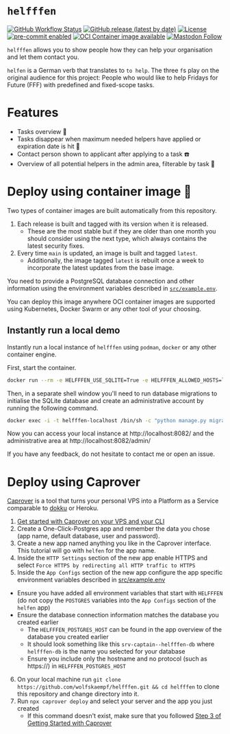 # `helfffen`
[![GitHub Workflow Status](https://img.shields.io/github/actions/workflow/status/wolfskaempf/helfffen/build-container-image.yml?branch=main)](https://github.com/wolfskaempf/helfffen/actions/workflows/build-container-image.yml)
[![GitHub release (latest by date)](https://img.shields.io/github/v/release/wolfskaempf/helfffen?color=success)](https://github.com/wolfskaempf/helfffen/releases)
[![License](https://img.shields.io/github/license/wolfskaempf/helfffen?color=success)](./LICENSE)
[![pre-commit enabled](https://img.shields.io/badge/pre--commit-enabled-success?logo=pre-commit)](./.pre-commit-config.yaml)
[![OCI Container image available](https://img.shields.io/badge/Container%20Image-amd64%20%7C%20arm64-success?logo=Open%20Containers%20Initiative)](https://github.com/wolfskaempf/helfffen/pkgs/container/helfffen)
[![Mastodon Follow](https://img.shields.io/mastodon/follow/109321997385535274?domain=https%3A%2F%2Fclimatejustice.social&style=social)](https://climatejustice.social/@wolfskaempf)

`helfffen` allows you to show people how they can help your organisation and let them contact you.

`helfen` is a German verb that translates to `to help`. The three `f`s play on the original audience for this project: 
People who would like to help Fridays for Future (FFF) with predefined and fixed-scope tasks. 

# Features
- Tasks overview 📝
- Tasks disappear when maximum needed helpers have applied or expiration date is hit 👻
- Contact person shown to applicant after applying to a task ☎️
- Overview of all potential helpers in the admin area, filterable by task 🧭

# Deploy using container image 🚢
Two types of container images are built automatically from this repository.
1. Each release is built and tagged with its version when it is released.
    - These are the most stable but if they are older than one month you should consider using the next type, which always contains the latest security fixes.
2. Every time `main` is updated, an image is built and tagged `latest`.
    - Additionally, the image tagged `latest` is rebuilt once a week to incorporate the latest updates from the base image.

You need to provide a PostgreSQL database connection and other information using the environment variables described in [`src/example.env`](./src/example.env).

You can deploy this image anywhere OCI container images are supported using Kubernetes, Docker Swarm or any other tool of your choosing.

## Instantly run a local demo
Instantly run a local instance of `helfffen` using `podman`, `docker` or any other container engine.

First, start the container.
```bash
docker run --rm -e HELFFFEN_USE_SQLITE=True -e HELFFFEN_ALLOWED_HOSTS=localhost -e HELFFFEN_CSRF_TRUSTED_ORIGINS=http://localhost:8082 -v helfffen-db:/app/src/persistent_db --name helfffen-localhost -p 8082:80 ghcr.io/wolfskaempf/helfffen:latest
```

Then, in a separate shell window you'll need to run database migrations to initialise the SQLite database and create an administrative account by running the following command.

```bash
docker exec -i -t helfffen-localhost /bin/sh -c "python manage.py migrate && python manage.py createsuperuser"
```

Now you can access your local instance at http://localhost:8082/ and the administrative area at http://localhost:8082/admin/

If you have any feedback, do not hesitate to contact me or open an issue.

# Deploy using Caprover
[Caprover](https://caprover.com/) is a tool that turns your personal VPS into a Platform as a Service comparable to [dokku](https://dokku.com/) or Heroku.

1. [Get started with Caprover on your VPS and your CLI](https://caprover.com/docs/get-started.html)
2. Create a One-Click-Postgres app and remember the data you chose (app name, default database, user and password).
3. Create a new app named anything you like in the Caprover interface. This tutorial will go with `helfen` for the app name.
4. Inside the `HTTP Settings` section of the new app enable HTTPS and select `Force HTTPS by redirecting all HTTP traffic to HTTPS`
5. Inside the `App Configs` section of the new app configure the app specific environment variables described in [src/example.env](./src/example.env)
  - Ensure you have added all environment variables that start with `HELFFFEN` (do not copy the `POSTGRES` variables into the `App Configs` section of the `helfen` app)
  - Ensure the database connection information matches the database you created earlier
    - The `HELFFFEN_POSTGRES_HOST` can be found in the app overview of the database you created earlier
    - It should look something like this `srv-captain--helfffen-db` where `helfffen-db` is the name you selected for your database
    - Ensure you include only the hostname and no protocol (such as https://) in `HELFFFEN_POSTGRES_HOST`
6. On your local machine run `git clone https://github.com/wolfskaempf/helfffen.git && cd helfffen` to clone this repository and change directory into it.
7. Run `npx caprover deploy` and select your server and the app you just created
   * If this command doesn't exist, make sure that you followed [Step 3 of Getting Started with Caprover](https://caprover.com/docs/get-started.html#step-3-install-caprover-cli)
